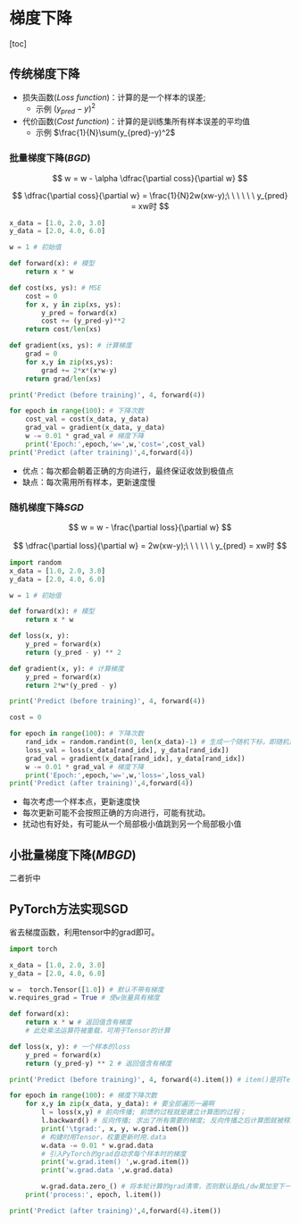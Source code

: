 # 梯度下降

[toc]

## 传统梯度下降

- 损失函数$(Loss\ function)$：计算的是一个样本的误差;
  - 示例 $(y_{pred}-y)^2$
- 代价函数$(Cost\ function)$：计算的是训练集所有样本误差的平均值
  - 示例 $\frac{1}{N}\sum(y_{pred}-y)^2$

### 批量梯度下降($BGD$)

$$
w = w - \alpha \dfrac{\partial coss}{\partial w}
$$

$$
\dfrac{\partial coss}{\partial w} = \frac{1}{N}2w(xw-y);\ \ \ \ \ \  y_{pred} = xw时
$$

```python
x_data = [1.0, 2.0, 3.0]
y_data = [2.0, 4.0, 6.0]

w = 1 # 初始值

def forward(x): # 模型
    return x * w

def cost(xs, ys): # MSE
    cost = 0
    for x, y in zip(xs, ys):
        y_pred = forward(x)
        cost += (y_pred-y)**2
    return cost/len(xs)

def gradient(xs, ys): # 计算梯度
    grad = 0
    for x,y in zip(xs,ys):
        grad += 2*x*(x*w-y)
    return grad/len(xs)

print('Predict (before training)', 4, forward(4))

for epoch in range(100): # 下降次数
    cost_val = cost(x_data, y_data)
    grad_val = gradient(x_data, y_data)
    w -= 0.01 * grad_val # 梯度下降
    print('Epoch:',epoch,'w=',w,'cost=',cost_val)
print('Predict (after training)',4,forward(4))
```

- 优点：每次都会朝着正确的方向进行，最终保证收敛到极值点
- 缺点：每次需用所有样本，更新速度慢

### 随机梯度下降$SGD$

$$
w = w - \frac{\partial loss}{\partial w}
$$

$$
\dfrac{\partial loss}{\partial w} = 2w(xw-y);\ \ \ \ \ \  y_{pred} = xw时
$$

```python
import random
x_data = [1.0, 2.0, 3.0]
y_data = [2.0, 4.0, 6.0]

w = 1 # 初始值

def forward(x): # 模型
    return x * w

def loss(x, y):
    y_pred = forward(x)
    return (y_pred - y) ** 2

def gradient(x, y): # 计算梯度
    y_pred = forward(x)
    return 2*w*(y_pred - y)

print('Predict (before training)', 4, forward(4))

cost = 0

for epoch in range(100): # 下降次数
    rand_idx = random.randint(0, len(x_data)-1) # 生成一个随机下标，即随机选取一个样本点进行SGD
    loss_val = loss(x_data[rand_idx], y_data[rand_idx])
    grad_val = gradient(x_data[rand_idx], y_data[rand_idx])
    w -= 0.01 * grad_val # 梯度下降
    print('Epoch:',epoch,'w=',w,'loss=',loss_val)
print('Predict (after training)',4,forward(4))
```

- 每次考虑一个样本点，更新速度快
- 每次更新可能不会按照正确的方向进行，可能有扰动。
- 扰动也有好处，有可能从一个局部极小值跳到另一个局部极小值

## 小批量梯度下降$(MBGD)$

二者折中

## PyTorch方法实现SGD

省去梯度函数，利用tensor中的grad即可。

```python
import torch

x_data = [1.0, 2.0, 3.0]
y_data = [2.0, 4.0, 6.0]

w =  torch.Tensor([1.0]) # 默认不带有梯度
w.requires_grad = True # 使w张量具有梯度

def forward(x):
    return x * w # 返回值含有梯度
    # 此处乘法运算符被重载，可用于Tensor的计算

def loss(x, y): # 一个样本的loss
    y_pred = forward(x)
    return (y_pred-y) ** 2 # 返回值含有梯度

print('Predict (before training)', 4, forward(4).item()) # item()是将Tensor中的grad计算值转换成一个标量

for epoch in range(100): # 梯度下降次数
    for x,y in zip(x_data, y_data): # 要全部遍历一遍啊
        l = loss(x,y) # 前向传播; 前馈的过程就是建立计算图的过程；
        l.backward() # 反向传播; 求出了所有需要的梯度; 反向传播之后计算图就被释放
        print('\tgrad:', x, y, w.grad.item())
        # 构建时用Tensor，权重更新时用.data
        w.data -= 0.01 * w.grad.data
        # 引入PyTorch的grad自动求每个样本时的梯度
        print('w.grad.item() ',w.grad.item())
        print('w.grad.data ',w.grad.data)

        w.grad.data.zero_() # 将本轮计算的grad清零，否则默认是dL/dw累加至下一轮
    print('process:', epoch, l.item())

print('Predict (after training)',4,forward(4).item())
```
